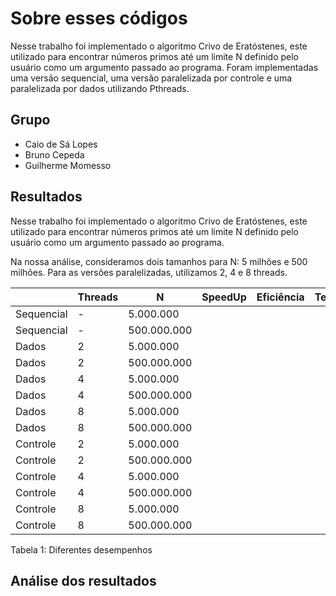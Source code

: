 # Sobre esses códigos

Nesse trabalho foi implementado o algoritmo Crivo de Eratóstenes, este utilizado para encontrar números primos até um limite N definido pelo usuário como um argumento passado ao programa. Foram implementadas uma versão sequencial, uma versão paralelizada por controle e uma paralelizada por dados utilizando Pthreads.

## Grupo
- Caio de Sá Lopes
- Bruno Cepeda
- Guilherme Momesso

## Resultados

Nesse trabalho foi implementado o algoritmo Crivo de Eratóstenes, este utilizado para encontrar números primos até um limite N definido pelo usuário como um argumento passado ao programa.

Na nossa análise, consideramos dois tamanhos para N: 5 milhões e 500 milhões.
Para as versões paralelizadas, utilizamos 2, 4 e 8 threads.

|            	| Threads 	| N             	| SpeedUp 	| Eficiência 	| Tempo 	|
|------------	|---------	|---------------	|---------	|------------	|-------	|
| Sequencial 	| -       	| 5.000.000      	|         	|            	|       	|
| Sequencial 	| -       	| 500.000.000 	  |         	|            	|       	|
| Dados      	| 2       	| 5.000.000      	|         	|            	|       	|
| Dados      	| 2       	| 500.000.000 	  |         	|            	|       	|
| Dados      	| 4       	| 5.000.000      	|         	|            	|       	|
| Dados      	| 4       	| 500.000.000 	  |         	|            	|       	|
| Dados      	| 8       	| 5.000.000      	|         	|            	|       	|
| Dados      	| 8       	| 500.000.000 	  |         	|            	|       	|
| Controle   	| 2       	| 5.000.000      	|         	|            	|       	|
| Controle   	| 2       	| 500.000.000 	  |         	|            	|       	|
| Controle   	| 4       	| 5.000.000      	|         	|            	|       	|
| Controle   	| 4       	| 500.000.000 	  |         	|            	|       	|
| Controle   	| 8       	| 5.000.000      	|         	|            	|       	|
| Controle   	| 8       	| 500.000.000 	  |         	|            	|       	|

Tabela 1: Diferentes desempenhos

## Análise dos resultados

